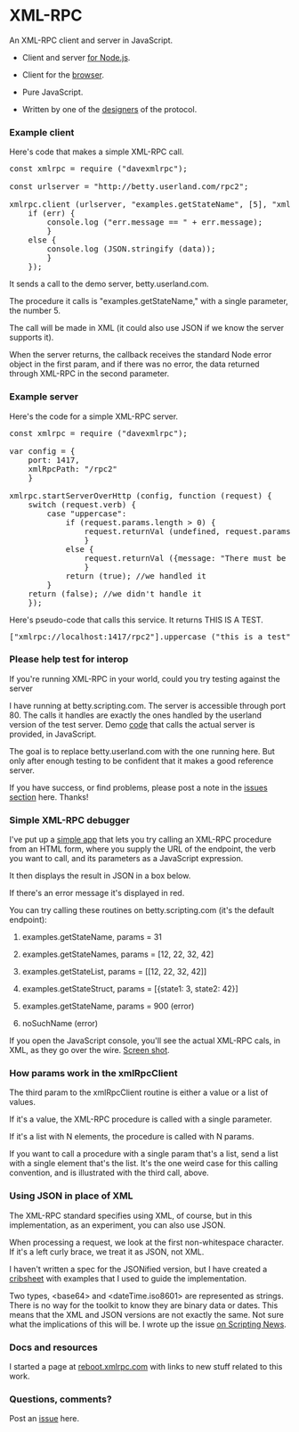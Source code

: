 # XML-RPC

An XML-RPC client and server in JavaScript.

* Client and server <a href="https://www.npmjs.com/package/davexmlrpc">for Node.js</a>.

* Client for the <a href="https://github.com/scripting/xml-rpc/tree/master/client">browser</a>.

* Pure JavaScript.

* Written by one of the <a href="http://scripting.com/?tab=about">designers</a> of the protocol.

### Example client

Here's code that makes a simple XML-RPC call.

<pre>const xmlrpc = require ("davexmlrpc");

const urlserver = "http://betty.userland.com/rpc2";

xmlrpc.client (urlserver, "examples.getStateName", [5], "xml", function (err, data) {
	if (err) {
		console.log ("err.message == " + err.message);
		}
	else {
		console.log (JSON.stringify (data));
		}
	});
</pre>

It sends a call to the demo server, betty.userland.com. 

The procedure it calls is "examples.getStateName," with a single parameter, the number 5.

The call will be made in XML (it could also use JSON if we know the server supports it). 

When the server returns, the callback receives the standard Node error object in the first param, and if there was no error, the data returned through XML-RPC in the second parameter.

### Example server

Here's the code for a simple XML-RPC server. 

<pre>const xmlrpc = require ("davexmlrpc");

var config = {
	port: 1417,
	xmlRpcPath: "/rpc2"
	}

xmlrpc.startServerOverHttp (config, function (request) {
	switch (request.verb) {
		case "uppercase":
			if (request.params.length > 0) {
				request.returnVal (undefined, request.params [0].toUpperCase ());
				}
			else {
				request.returnVal ({message: "There must be at least one parameter."});
				}
			return (true); //we handled it
		}
	return (false); //we didn't handle it
	});
</pre>

Here's pseudo-code that calls this service. It returns THIS IS A TEST.

<pre>["xmlrpc://localhost:1417/rpc2"].uppercase ("this is a test")</pre>

### Please help test for interop

If you're running XML-RPC in your world, could you try testing against the server 

I have running at betty.scripting.com. The server is accessible through port 80. The calls it handles are exactly the ones handled by the userland version of the test server. Demo <a href="https://github.com/scripting/xml-rpc/blob/master/client/code.js">code</a> that calls the actual server is provided, in JavaScript.

The goal is to replace betty.userland.com with the one running here. But only after enough testing to be confident that it makes a good reference server. 

If you have success, or find problems, please post a note in the <a href="https://github.com/scripting/xml-rpc/issues">issues section</a> here. Thanks!

### Simple XML-RPC debugger

I've put up a <a href="http://scripting.com/code/xmlrpcdebugger/">simple app</a> that lets you try calling an XML-RPC procedure from an HTML form, where you supply the URL of the endpoint, the verb you want to call, and its parameters as a JavaScript expression. 

It then displays the result in JSON in a box below. 

If there's an error message it's displayed in red.

You can try calling these routines on betty.scripting.com (it's the default endpoint):

1. examples.getStateName, params = 31

2. examples.getStateNames, params = [12, 22, 32, 42]

3. examples.getStateList, params = [\[12, 22, 32, 42]\] 

4. examples.getStateStruct, params = [{state1: 3, state2: 42}] 

5. examples.getStateName, params = 900 (error)

5. noSuchName (error)

If you open the JavaScript console, you'll see the actual XML-RPC cals, in XML, as they go over the wire. <a href="http://scripting.com/images/2018/05/30/xmlRpcOverTheWire.png">Screen shot</a>.

### How params work in the xmlRpcClient

The third param to the xmlRpcClient routine is either a value or a list of values.

If it's a value, the XML-RPC procedure is called with a single parameter.

If it's a list with N elements, the procedure is called with N params. 

If you want to call a procedure with a single param that's a list, send a list with a single element that's the list. It's the one weird case for this calling convention, and is illustrated with the third call, above.

### Using JSON in place of XML

The XML-RPC standard specifies using XML, of course, but in this implementation, as an experiment, you can also use JSON.

When processing a request, we look at the first non-whitespace character. If it's a left curly brace, we treat it as JSON, not XML.

I haven't written a spec for the JSONified version, but I have created a <a href="http://scripting.com/misc/xmlrpc-in-json.html">cribsheet</a> with examples that I used to guide the implementation. 

Two types, &lt;base64> and &lt;dateTime.iso8601> are represented as strings. There is no way for the toolkit to know they are binary data or dates. This means that the XML and JSON versions are not exactly the same. Not sure what the implications of this will be. I wrote up the issue <a href="http://scripting.com/2018/06/10/152333.html">on Scripting News</a>.

### Docs and resources

I started a page at <a href="http://reboot.xmlrpc.com/">reboot.xmlrpc.com</a> with links to new stuff related to this work. 

### Questions, comments?

Post an <a href="https://github.com/scripting/xml-rpc/issues">issue</a> here. 

